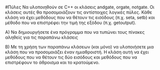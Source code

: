 #Πύλες
Να υλοποιηθούν σε C++ οι κλάσεις andgate, orgate, notgate. Οι κλάσεις αυτές θα προσομοιάζουν τις αντίστοιχες λογικές πύλες. Κάθε κλάση να έχει μεθόδους που να θέτουν τις εισόδους (π.χ. seta, setb) και μέθοδο που να επιστρέφει την τιμή της εξόδου (π.χ. getoutput).

Α) Να δημιουργήσετε ένα πρόγραμμα που να τυπώνει τους πίνακες αληθείς για τις παραπάνω κλάσεις

Β) Με τη χρήση των παραπάνω κλάσεων (και μόνο) να υλοποιήσετε μια κλάση που να προσομοιάζει έναν ημιαθροιστή. Η κλάση αυτή να έχει μεθόδους που να θέτουν τις δύο εισόδους και μεθόδους που να επιστρέφουν το άθροισμα και το κρατούμενο.